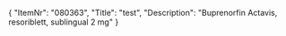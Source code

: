 {
  "ItemNr": "080363",
  "Title": "test",
  "Description": "Buprenorfin Actavis, resoriblett, sublingual 2 mg"
}